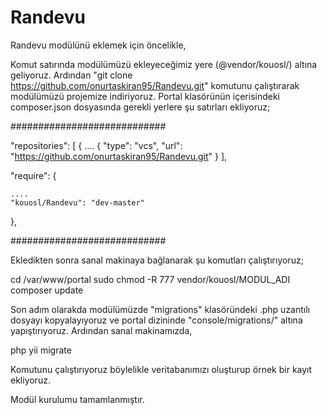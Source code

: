 # Randevu

Randevu modülünü eklemek için öncelikle,

Komut satırında modülümüzü ekleyeceğimiz yere (@vendor/kouosl/) altına geliyoruz.
Ardından "git clone https://github.com/onurtaskiran95/Randevu.git" komutunu çalıştırarak modülümüzü projemize indiriyoruz.
Portal klasörünün içerisindeki composer.json dosyasında gerekli yerlere şu satırları ekliyoruz;

############################

"repositories": [
    {
        ....
        {
            "type": "vcs",
            "url": "https://github.com/onurtaskiran95/Randevu.git"
        }
],



"require": {
     
    ....   
    "kouosl/Randevu": "dev-master"
},

############################

Ekledikten sonra sanal makinaya bağlanarak şu komutları çalıştırıyoruz;

cd /var/www/portal
sudo chmod -R 777 vendor/kouosl/MODUL_ADI
composer update

Son adım olarakda modülümüzde "migrations" klasöründeki .php uzantılı dosyayı kopyalayıyoruz ve portal dizininde "console/migrations/" altına yapıştırıyoruz.
Ardından sanal makinamızda,

 php yii migrate
 
Komutunu çalıştırıyoruz böylelikle veritabanımızı oluşturup örnek bir kayıt ekliyoruz. 

Modül kurulumu tamamlanmıştır.
